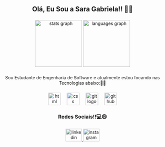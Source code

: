 <h2 align="center">Olá, Eu Sou a Sara Gabriela!! 💜💜</h2>

###

<div align="center">
  <img src="https://github-readme-stats.vercel.app/api?username=SaraGabrielaMR&hide_title=false&hide_rank=false&show_icons=true&include_all_commits=true&count_private=true&disable_animations=false&theme=jolly&locale=pt-br&hide_border=false&order=1&custom_title=Estat%C3%ADsticas" height="150" alt="stats graph"  />
  <img src="https://github-readme-stats.vercel.app/api/top-langs?username=SaraGabrielaMR&locale=pt-br&hide_title=false&layout=compact&card_width=320&langs_count=5&theme=jolly&hide_border=false&order=2&custom_title=Linguagens%20de%20Programa%C3%A7%C3%A3o" height="150" alt="languages graph"  />
</div>

###

<p align="center">Sou Estudante de Engenharia de Software e atualmente estou focando nas Tecnologias abaixo:🤍🤍</p>

###

<div align="center">
  <img src="https://skillicons.dev/icons?i=html" height="40" alt="html logo"  />
  <img width="12" />
  <img src="https://skillicons.dev/icons?i=css" height="40" alt="css logo"  />
  <img width="12" />
  <img src="https://skillicons.dev/icons?i=git" height="40" alt="git logo"  />
  <img width="12" />
  <img src="https://skillicons.dev/icons?i=github" height="40" alt="github logo"  />
</div>

###

<h3 align="center">Redes Sociais!!💻😄</h3>

###

<div align="center">
  <a href="https://br.linkedin.com/in/sara-gabriela-de-moura-romão-4857b9230" target="_blank">
    <img src="https://raw.githubusercontent.com/maurodesouza/profile-readme-generator/master/src/assets/icons/social/linkedin/default.svg" width="52" height="40" alt="linkedin logo"  />
  </a>
  <a href="https://www.instagram.com/03sara_gabriela?igsh=M3gxZDRmNDVkMnY=" target="_blank">
    <img src="https://raw.githubusercontent.com/maurodesouza/profile-readme-generator/master/src/assets/icons/social/instagram/default.svg" width="52" height="40" alt="instagram logo"  />
  </a>
</div>

###
